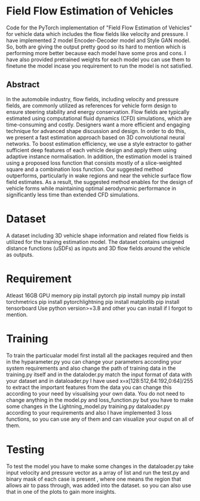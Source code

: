 # Field Flow Estimation of Vehicles
Code for the PyTorch implementation of "Field Flow Estimation of Vehicles" for vehicle data which includes the flow fields like velocity and pressure. I have implemented 2 model Encoder-Decoder model and Style GAN model. So, both are giving the output pretty good so its hard to mention which is performing more better because each model have some pros and cons. I have also provided pretrained weights for each model you can use them to finetune the model incase you requirement to run the model is not satisfied.

## Abstract
In the automobile industry, flow fields, including velocity and pressure fields, are commonly utilized as references for vehicle form design to ensure steering stability and energy conservation. Flow fields are typically estimated using computational fluid dynamics (CFD) simulations, which are time-consuming and costly. Designers want a more efficient and engaging technique for advanced shape discussion and design. In order to do this, we present a fast estimation approach based on 3D convolutional neural networks. To boost estimation efficiency, we use a style extractor to gather sufficient deep features of each vehicle design and apply them using adaptive instance normalisation. In addition, the estimation model is trained using a proposed loss function that consists mostly of a slice-weighted square and a combination loss function. Our suggested method outperforms, particularly in wake regions and near the vehicle surface flow field estimates. As a result, the suggested method enables for the design of vehicle forms while maintaining optimal aerodynamic performance in significantly less time than extended CFD simulations.

# Dataset
A dataset including 3D vehicle shape information and related flow fields is utilized for the training estimation model. The dataset contains unsigned distance functions (uSDFs) as inputs and 3D flow fields around the vehicle as outputs.

# Requirement
  Atleast 16GB GPU memory
  pip install pytorch
  pip install numpy
  pip install torchmetrics 
  pip install pytorchlightning
  pip install matplotlib
  pip install tensorboard
  Use python version>=3.8
  and other you can install if I forgot to mention.
  
# Training
To train the particualar model first install all the packages required and then in the hyparameter.py you can change your parameters according your system requirements and also change the path of training data in the training.py itself and in the dataloder.py match the input format of data with your dataset and in dataloader.py I have used x=x[128:512,64:192,0:64]/255 to extract the important features from the data you can change this according to your need by visualising your own data. You do not need to change anything in the model.py and loss_function.py but you have to make some changes in the Lightning_model.py training.py dataloader.py according to your requirements and also I have implemented 3 loss functions, so you can use any of them and can visualize your ouput on all of them.

# Testing
To test the model you have to make some changes in the dataloader.py take input velocity and pressure vector as a array of list and run the test.py and binary mask of each case is present , where one means the region that allows air to pass through, was added into the dataset. so you can also use that in one of the plots to gain more insights.
